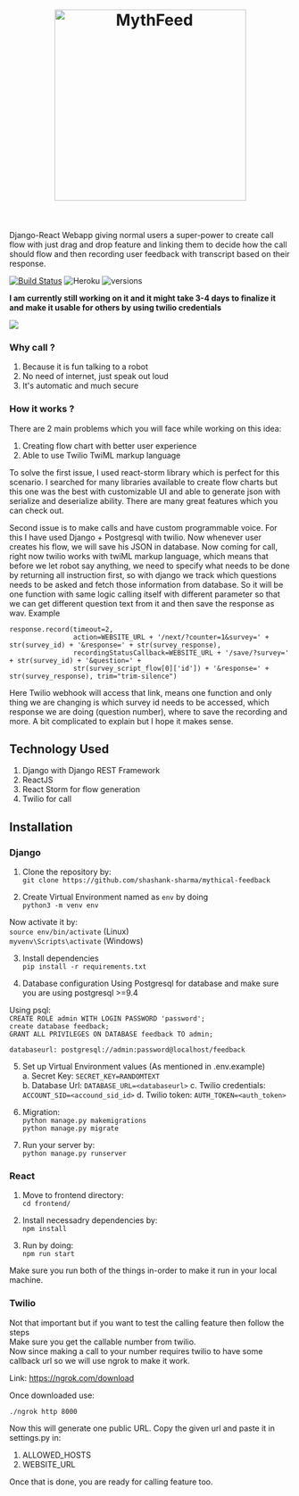 <h1 align="center">
	<img width="343" src="https://imgur.com/wOOWWqm.png" alt="MythFeed">
	<br>
	<br>
</h1>

Django-React Webapp giving normal users a super-power to create call flow with just drag and drop feature and linking them to decide how the call should flow and then recording user feedback with transcript based on their response.

[![Build Status](https://travis-ci.com/shashank-sharma/mythical-feedback.svg?branch=master)](https://travis-ci.com/shashank-sharma/mythical-feedback)
![Heroku](http://heroku-badge.herokuapp.com/?app=mythfeed&style=flat&svg=1)
![versions](https://img.shields.io/pypi/pyversions/pybadges.svg)

<b> I am currently still working on it and it might take 3-4 days to finalize it and make it usable for others by using twilio credentials</b>

<img src="https://imgur.com/ITSaL2r.jpg" />

### Why call ?

1. Because it is fun talking to a robot
2. No need of internet, just speak out loud
3. It's automatic and much secure

### How it works ?

There are 2 main problems which you will face while working on this idea:
1. Creating flow chart with better user experience
2. Able to use Twilio TwiML markup language

To solve the first issue, I used react-storm library which is perfect for this scenario. I searched for many libraries available to create flow charts but this one was the best with customizable UI and able to generate json with serialize and deserialize ability. There are many great features which you can check out.

Second issue is to make calls and have custom programmable voice. For this I have used Django + Postgresql with twilio. Now whenever user creates his flow, we will save his JSON in database. Now coming for call, right now twilio works with twiML markup language, which means that before we let robot say anything, we need to specify what needs to be done by returning all instruction first, so with django we track which questions needs to be asked and fetch those information from database. So it will be one function with same logic calling itself with different parameter so that we can get different question text from it and then save the response as wav.
Example

```
response.record(timeout=2,
                action=WEBSITE_URL + '/next/?counter=1&survey=' + str(survey_id) + '&response=' + str(survey_response),
                recordingStatusCallback=WEBSITE_URL + '/save/?survey=' + str(survey_id) + '&question=' +
                str(survey_script_flow[0]['id']) + '&response=' + str(survey_response), trim="trim-silence")
```

Here Twilio webhook will access that link, means one function and only thing we are changing is which survey id needs to be accessed, which response we are doing (question number), where to save the recording and more. A bit complicated to explain but I hope it makes sense.

## Technology Used

1. Django with Django REST Framework
2. ReactJS
3. React Storm for flow generation
4. Twilio for call

## Installation

### Django

1. Clone the repository by:<br />
`git clone https://github.com/shashank-sharma/mythical-feedback`

2. Create Virtual Environment named as `env` by doing<br />
`python3 -m venv env`

Now activate it by:<br />
`source env/bin/activate` (Linux)<br>
`myvenv\Scripts\activate` (Windows)

3. Install dependencies<br />
`pip install -r requirements.txt`

4. Database configuration
Using Postgresql for database and make sure you are using postgresql >=9.4

Using psql:<br />
`CREATE ROLE admin WITH LOGIN PASSWORD 'password';`<br />
`create database feedback;`<br />
`GRANT ALL PRIVILEGES ON DATABASE feedback TO admin;`

`databaseurl: postgresql://admin:password@localhost/feedback`

5. Set up Virtual Environment values (As mentioned in .env.example)<br />
a. Secret Key: `SECRET_KEY=RANDOMTEXT`<br />
b. Database Url: `DATABASE_URL=<databaseurl>`
c. Twilio credentials: `ACCOUNT_SID=<accound_sid_id>`
d. Twilio token: `AUTH_TOKEN=<auth_token>`

6. Migration: <br />
`python manage.py makemigrations`<br />
`python manage.py migrate`

7. Run your server by:<br />
`python manage.py runserver`

### React

1. Move to frontend directory:<br />
`cd frontend/`

2. Install necessadry dependencies by:<br />
`npm install`

3. Run by doing:<br />
`npm run start`

Make sure you run both of the things in-order to make it run in your local machine.

### Twilio

Not that important but if you want to test the calling feature then follow the steps<br />
Make sure you get the callable number from twilio.<br />
Now since making a call to your number requires twilio to have some callback url so we will use ngrok to make it work.

Link: https://ngrok.com/download

Once downloaded use:

`./ngrok http 8000`

Now this will generate one public URL. Copy the given url and paste it in settings.py in:

1. ALLOWED_HOSTS
2. WEBSITE_URL

Once that is done, you are ready for calling feature too.<br />
